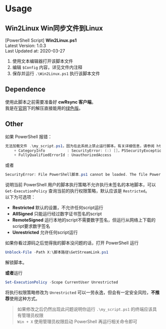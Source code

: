 # Usage
## Win2Linux Win同步文件到Linux
[PowerShell Script] **Win2Linux.ps1**  
Latest Version: 1.0.3  
Last Updated at: 2020-03-27  

1. 使用文本编辑器打开该脚本文件  
2. 编辑 `$Config` 内容，详见文件内注释  
3. 保存并运行 `.\Win2Linux.ps1` 执行该脚本文件  

## Dependence
使用此脚本之前需要准备好 **cwRsync 客户端**。  
我是在[官网](https://www.rsync.net/resources/howto/windows_rsync.html)下的解压直接能用的[绿色版](https://www.rsync.net/resources/binaries/cwRsync_5.4.1_x86_Free.zip)。  

## Other
如果 PowerShell 报错：  
```powershell
无法加载文件 .\my_script.ps1，因为在此系统上禁止运行脚本。有关详细信息，请参阅 https://go.microsoft.com/fwlink/?LinkID=135170 中的 about_Execution_Policies。
    + CategoryInfo          : SecurityError: (:) []，PSSecurityException    
    + FullyQualifiedErrorId : UnauthorizedAccess
```
或者
```powershell
SecurityError: File PowerShell脚本.ps1 cannot be loaded. The file PowerShell脚本.ps1 is not digitally signed. You cannot run this script on the current system. For more information about running scripts and setting execution policy, see about_Execution_Policies at https://go.microsoft.com/fwlink/?LinkID=135170.
```
说明当前 PowerShell 用户的脚本执行策略不允许执行未签名的本地脚本，可以 `Get-ExecutionPolicy` 查询当前的执行权限策略，默认应该是 `Restricted`。  
以下为可选项：  
* **Restricted** 默认的设置，不允许任何script运行
* **AllSigned** 只能运行经过数字证书签名的script
* **RemoteSigned** 运行本地的script不需要数字签名，但运行从网络上下载的script要求数字签名
* **Unrestricted** 允许任何script运行

如果你看过源码之后觉得我的脚本没问题的话，打开 PowerShell 运行
```powershell
Unblock-File -Path X:\脚本路径\GetStreamLink.ps1
```
解锁脚本。

**或者**运行

```powershell
Set-ExecutionPolicy -Scope CurrentUser Unrestricted
```
将执行权限策略修改为 `Unrestricted` 可以一劳永逸，但会有一定安全风险，**不推荐**使用这种方式。

> 如果修改之后仍然出现此问题说明你运行 `.\my_script.ps1` 的终端应该具有管理员权限  
> `Win + X` 使用管理员权限启动 PowerShell 再运行相关命令即可  